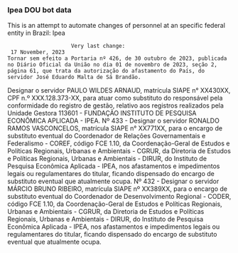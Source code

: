  ### Ipea DOU bot data
 This is an attempt to automate changes of personnel at an specific federal entity in Brazil: Ipea
 
                        Very last change: 
 	 17 November, 2023
	Tornar sem efeito a Portaria nº 426, de 30 outubro de 2023, publicada no Diário Oficial da União no dia 01 de novembro de 2023, seção 2, página 61, que trata da autorização do afastamento do País, do servidor José Eduardo Malta de Sá Brandão.
Designar o servidor PAULO WILDES ARNAUD, matrícula SIAPE n° XX430XX, CPF n.º XXX.128.373-XX, para atuar como substituto do responsável pela conformidade do registro de gestão, relativo aos registros realizados pela Unidade Gestora 113601 - FUNDAÇÃO INSTITUTO DE PESQUISA ECONÔMICA APLICADA - IPEA.
Nº 433 - Designar o servidor RONALDO RAMOS VASCONCELOS, matrícula SIAPE n° XX771XX, para o encargo de substituto eventual do Coordenador de Relações Governamentais e Federalismo - COREF, código FCE 1.10, da Coordenação-Geral de Estudos e Políticas Regionais, Urbanas e Ambientais - CGRUR, da Diretoria de Estudos e Políticas Regionais, Urbanas e Ambientais - DIRUR, do Instituto de Pesquisa Econômica Aplicada - IPEA, nos afastamentos e impedimentos legais ou regulamentares do titular, ficando dispensado do encargo de substituto eventual que atualmente ocupa.
Nº 432 - Designar o servidor MÁRCIO BRUNO RIBEIRO, matrícula SIAPE nº XX389XX, para o encargo de substituto eventual do Coordenador de Desenvolvimento Regional - CODER, código FCE 1.10, da Coordenação-Geral de Estudos e Políticas Regionais, Urbanas e Ambientais - CGRUR, da Diretoria de Estudos e Políticas Regionais, Urbanas e Ambientais - DIRUR, do Instituto de Pesquisa Econômica Aplicada - IPEA, nos afastamentos e impedimentos legais ou regulamentares do titular, ficando dispensado do encargo de substituto eventual que atualmente ocupa.
